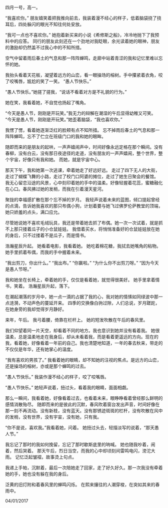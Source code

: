 四月一号，高一。

“我喜欢你。”
朋友嬉笑着把我推向前去，我装着漫不经心的样子，低着脑袋挠了挠耳后，四处躲闪的眼光不知往何处安放。

“我可一点也不喜欢你。”
她抱着新买来的小说《希修斯之船》，冷冷地抛下了我预料中的应答。
同行的朋友此刻还在一个劲地对我眨眼，余光读着她的眼神，朋友的激励却仍然盖不过我心中的不知所措。

空气中留着雨后春土的气息和那一阵阵蝉鸣，走廊中站着青涩的我和记忆里难以忘怀的她。

我抬头看着天花板，凝望着远方的山峦，看一眼操场的榕树。手中攥紧着衣角，咬了咬嘴唇，尴尬的笑了一笑。
“愚人节快乐。”

“愚人节快乐。”她搓了搓我，“说话不看着对方是不礼貌的行为。”

她在笑，我看着她，不自觉也扬起了嘴角。

“今天是愚人节，刚刚是开玩笑。”我无力的辩解在潮湿的午后显得幼稚又可笑。
“今天是愚人节，刚刚是开玩笑。”她歪着脑袋，“我也喜欢你。”

我愣了愣，看着她逐渐泛红的脸颊有点不知所措。
忘不掉雨后春土的气息和那一阵阵蝉鸣，忘不了伫立在班级门口的我和她的眼眸。

随即而来的是朋友的起哄，一声声嬉闹声中，时间好像永远定格在那个瞬间。没有春柳，没有白云，没有那日夜途径的走道，没有朋友的一声声嬉闹，整个世界，整个宇宙，好像只有我和她。
而她，就是宇宙中心。

那天下午，我和她第一次逃课，牵着她走了好远好远。
走过了四下无人的大街，走过了蝴蝶飞舞的小路，走过了校门口阿婆的摊位，走过了她生日聚会的餐馆。
我无心留恋沿途的风景，心中刻印着她的手中的温柔。好像轻握着花蕊，蜜糖融化在心口。春风拂过她的发梢，而我在引着漫天星河。

聚拢的幸福感扩散在那个忘不掉的岁月。
我轻声说着未来的蓝图，倾口提起曾经的点滴，告诉她我喜欢的那只布偶小狗，计划着要与她飞过佛罗伦萨教堂的顶端，她只娇羞的点头，满口应允。

尽管她说她不喜欢毛绒玩具，我还是带着她去抓了布偶。她一次一次试着，就是抓不上那只搂着瓜子的小仓鼠娃娃。
我借着买水，将悄悄准备好的仓鼠娃娃放在她的身后，只不过搂着不是瓜子，而是情书。

浩瀚星辰升起。
她看着电影，我看着她。
她吃着棉花糖，我拭去她嘴角的粘物。
她手里抓着布偶，而我的手中握着未来。

“我出剪刀，你出什么。”
“我出布。”
“你赢啦。”
“为什么你不出剪刀呀。”
“因为今天是愚人节呀。”

我和她坐在长椅上，牵着她的手，仅仅是看着她，就觉得很美好。
她手里拿着情书，笑着。
浩瀚星辰升起，落下。

在潮起潮落的岁月中，她一点一滴的占据了我的心，我对她的情愫如同绿波中那一点涟漪，不动声色的蔓延开来。
四季的交换像白驹过隙，人们总说，岁月蹉跎，在她身旁的我却觉得岁月静好。

来年，午后。
我弓着腰，倚靠在栏杆上。
她的短发吹散在午后的春风里。

我们仰望着同一片天空，却看着不同的地方。我也意识到她并没有看着我。
她很温柔，总是温柔地走在我身后，却从未看着我，而是看着更遥远的方向。现在的我，看着她，好像看着一年前的自己。我也清楚地知道，一年的春去秋来，带走的不仅仅是年华，还有她掌心的温度。

“我有喜欢的男孩了。”
我看着她的眼睛，却不知她的注视的焦点。是远方的山峦，还是操场的榕树，亦或是那个蝉鸣的过去。

“愚人节快乐。”
我装作漫不经心的样子，咬了咬嘴唇。

“愚人节快乐。”
她轻声说着，扭过头，看着我的眼睛，面面相觑。

那么一瞬间，我看着她，好像看着过去，也看着未来，眼睁睁看着曾经那么鲜明的感情消散殆尽。
随即而来的是彼此的沉默，春风吹着窗台发出声音，时间好像在那一刻不再流动。没有新枝，没有蓝天。没有那锈迹斑斑的栏杆，没有吹散在风中的发梢，没有世界，没有宇宙，没有她，只有我。

“你不是说，喜欢我。”我看着她，问着。
她扭过头去，轻描淡写的说着，“那天愚人节。”

我忘记了那时的我如何挽留，忘记了那时歇斯底里的呐喊。
她也随我吵着，闹着，然后哭着。
那天午后，烈日当空，而我的心中却顷刻间雷鸣电闪，滂沱大雨。
记忆泛起皱褶，故事烫上句点。

我递上手帕，沉默着，最后一次陪她走了回家，走了好久好久。那一次我没有牵着她的手，她也没有躲在我的身后。

泛黄的旧灯附和着春风里的蝉鸣闪烁。
在熙来攘往的人潮穿梭，在突如其来的春雨中。

04/01/2017